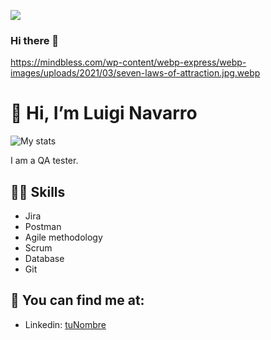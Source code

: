 [![](https://cdn.pixabay.com/photo/2016/10/20/18/35/earth-1756274_1280.jpg)]()
### Hi there 👋
https://mindbless.com/wp-content/webp-express/webp-images/uploads/2021/03/seven-laws-of-attraction.jpg.webp
# 👋 Hi, I’m Luigi Navarro
![My stats](https://github-readme-stats.vercel.app/api?username=Luigi026&count_private=true&show_icons=true&theme=radical)

I am a QA tester.

## 💪🏼 Skills
- Jira
- Postman
- Agile methodology
- Scrum
- Database
- Git

## 👀 You can find me at:
- Linkedin: [tuNombre](https://www.linkedin.com/in/luigi-navarro-500b30258/?trk=public-profile-join-page)
